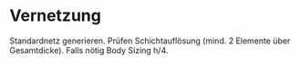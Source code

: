 # Vernetzung

Standardnetz generieren. Prüfen Schichtauflösung (mind. 2 Elemente über Gesamtdicke). Falls nötig Body Sizing h/4.
